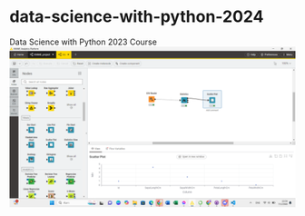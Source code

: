 # data-science-with-python-2024
Data Science with Python 2023 Course
![Alt text](https://github.com/Shifa006/data-science-with-python-2024/blob/main/iris/1.png)
